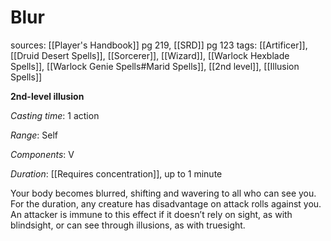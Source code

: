# Blur
sources: [[Player's Handbook]] pg 219, [[SRD]] pg 123
tags: [[Artificer]], [[Druid Desert Spells]], [[Sorcerer]], [[Wizard]], [[Warlock Hexblade Spells]], [[Warlock Genie Spells#Marid Spells]], [[2nd level]], [[Illusion Spells]]

**2nd-level illusion**

*Casting time*: 1 action

*Range*: Self

*Components*: V

*Duration*: [[Requires concentration]], up to 1 minute

Your body becomes blurred, shifting and wavering to all who can see you. For the duration, any creature has disadvantage on attack rolls against you. An attacker is immune to this effect if it doesn’t rely on sight, as with blindsight, or can see through illusions, as with truesight.
